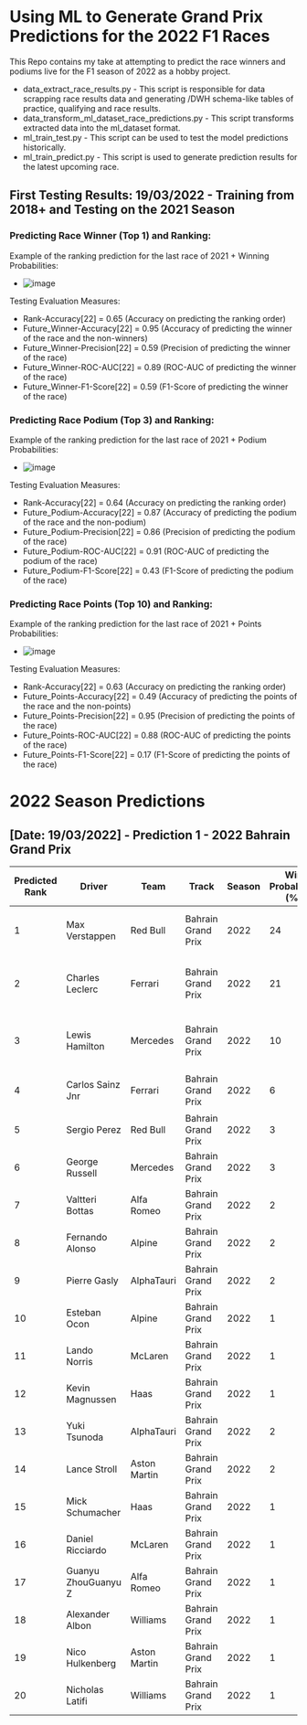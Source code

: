# Using ML to Generate Grand Prix Predictions for the 2022 F1 Races

This Repo contains my take at attempting to predict the race winners and podiums live for the F1 season of 2022 as a hobby project. 
* data_extract_race_results.py - This script is responsible for data scrapping race results data and generating /DWH schema-like tables of practice, qualifying and race results.
* data_transform_ml_dataset_race_predictions.py - This script transforms extracted data into the ml_dataset format.
* ml_train_test.py - This script can be used to test the model predictions historically.
* ml_train_predict.py - This script is used to generate prediction results for the latest upcoming race.

## First Testing Results: 19/03/2022 - Training from 2018+ and Testing on the 2021 Season
### Predicting Race Winner (Top 1) and Ranking:

Example of the ranking prediction for the last race of 2021 + Winning Probabilities:
* ![image](https://user-images.githubusercontent.com/58941036/159131658-dc27a5db-8679-4417-8f7b-a5676a031fbe.png)

Testing Evaluation Measures:
* Rank-Accuracy[22] = 0.65 (Accuracy on predicting the ranking order)
* Future_Winner-Accuracy[22] = 0.95 (Accuracy of predicting the winner of the race and the non-winners)
* Future_Winner-Precision[22] = 0.59 (Precision of predicting the winner of the race)
* Future_Winner-ROC-AUC[22] = 0.89 (ROC-AUC of predicting the winner of the race)
* Future_Winner-F1-Score[22] = 0.59 (F1-Score of predicting the winner of the race)

### Predicting Race Podium (Top 3) and Ranking:

Example of the ranking prediction for the last race of 2021 + Podium Probabilities:
* ![image](https://user-images.githubusercontent.com/58941036/159131798-3320685d-7fee-443d-8748-f91a9ad1dfdc.png)

Testing Evaluation Measures:
* Rank-Accuracy[22] = 0.64 (Accuracy on predicting the ranking order)
* Future_Podium-Accuracy[22] = 0.87 (Accuracy of predicting the podium of the race and the non-podium)
* Future_Podium-Precision[22] = 0.86 (Precision of predicting the podium of the race)
* Future_Podium-ROC-AUC[22] = 0.91 (ROC-AUC of predicting the podium of the race)
* Future_Podium-F1-Score[22] = 0.43 (F1-Score of predicting the podium of the race)

### Predicting Race Points (Top 10) and Ranking:

Example of the ranking prediction for the last race of 2021 + Points Probabilities:
* ![image](https://user-images.githubusercontent.com/58941036/159131920-28dd9852-21fb-45aa-a9dc-f0feff3c1da5.png)

Testing Evaluation Measures:
* Rank-Accuracy[22] = 0.63 (Accuracy on predicting the ranking order)
* Future_Points-Accuracy[22] = 0.49 (Accuracy of predicting the points of the race and the non-points)
* Future_Points-Precision[22] = 0.95 (Precision of predicting the points of the race)
* Future_Points-ROC-AUC[22] = 0.88 (ROC-AUC of predicting the points of the race)
* Future_Points-F1-Score[22] = 0.17 (F1-Score of predicting the points of the race)

# 2022 Season Predictions
## [Date: 19/03/2022] - Prediction 1 - 2022 Bahrain Grand Prix

Predicted Rank | Driver |  Team | Track | Season | Win Probability (%) | Podium Probability (%) | Points Probability (%) | Final Score (0-1) | Actual Rank | Prediction Result 
 --- | --- | --- | --- | --- | --- | --- | --- | --- | --- | --- | 
1 | Max Verstappen | Red Bull | Bahrain Grand Prix | 2022 | 24 | 23 | 81 | 0.0209 | - | Ranking: ❌ Podium: ❌ Winner: ❌
2 | Charles Leclerc | Ferrari | Bahrain Grand Prix | 2022 | 21 | 25 | 79 | 0.0192 | 1 | Ranking: ✔️ Podium: ✔️
3 | Lewis Hamilton | Mercedes | Bahrain Grand Prix | 2022 | 10 | 16 | 78 | 0.006 | 3 | Ranking: ✔️🎯 Podium: ✔️
4 | Carlos Sainz Jnr | Ferrari | Bahrain Grand Prix | 2022 | 6 | 23 | 80 | 0.0052 | 2 | Ranking: ✔️ Podium: ❌
5 | Sergio Perez | Red Bull | Bahrain Grand Prix | 2022 | 3 | 16 | 76 | 0.002 | - | Ranking: ❌
6 | George Russell | Mercedes | Bahrain Grand Prix | 2022 | 3 | 14 | 67 | 0.0014 | 4 | Ranking: ✔️
7 | Valtteri Bottas | Alfa Romeo | Bahrain Grand Prix | 2022 | 2 | 13 | 64 | 0.0011 | 6 | Ranking: ✔️
8 | Fernando Alonso | Alpine | Bahrain Grand Prix | 2022 | 2 | 13 | 68 | 0.001 | 9 | Ranking: ❌
9 | Pierre Gasly | AlphaTauri | Bahrain Grand Prix | 2022 | 2 | 13 | 63 | 0.0008 | - | Ranking: ❌
10 | Esteban Ocon | Alpine | Bahrain Grand Prix | 2022 | 1 | 12 | 69 | 0.0008 | 7 | Ranking: ✔️
11 | Lando Norris | McLaren | Bahrain Grand Prix | 2022 | 1 | 12 | 60 | 0.0006 | 15 | Ranking: ❌
12 | Kevin Magnussen | Haas | Bahrain Grand Prix | 2022 | 1 | 13 | 51 | 0.0006 | 5 | Ranking: ✔️
13 | Yuki Tsunoda | AlphaTauri | Bahrain Grand Prix | 2022 | 2 | 13 | 26 | 0.0004 | 8 | Ranking: ✔️
14 | Lance Stroll | Aston Martin | Bahrain Grand Prix | 2022 | 2 | 12 | 26 | 0.0003 | 12 | Ranking: ✔️
15 | Mick Schumacher | Haas | Bahrain Grand Prix | 2022 | 1 | 12 | 27 | 0.0003 | 11 | Ranking: ✔️
16 | Daniel Ricciardo | McLaren | Bahrain Grand Prix | 2022 | 1 | 12 | 20 | 0.0002 | 14 | Ranking: ✔️
17 | Guanyu ZhouGuanyu Z | Alfa Romeo | Bahrain Grand Prix | 2022 | 1 | 12 | 16 | 0.0002 | 10 | Ranking: ✔️
18 | Alexander Albon | Williams | Bahrain Grand Prix | 2022 | 1 | 12 | 15 | 0.0002 | 13 | Ranking: ✔️
19 | Nico Hulkenberg | Aston Martin | Bahrain Grand Prix | 2022 | 1 | 12 | 15 | 0.0002 | 17 | Ranking: ✔️
20 | Nicholas Latifi | Williams | Bahrain Grand Prix | 2022 | 1 | 12 | 7 | 0.0001 | 16 | Ranking: ✔️
